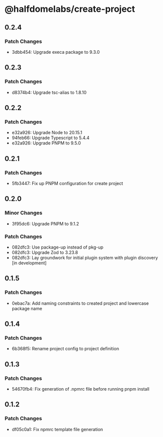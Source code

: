 # @halfdomelabs/create-project

## 0.2.4

### Patch Changes

- 3dbb454: Upgrade execa package to 9.3.0

## 0.2.3

### Patch Changes

- d8374b4: Upgrade tsc-alias to 1.8.10

## 0.2.2

### Patch Changes

- e32a926: Upgrade Node to 20.15.1
- 94feb66: Upgrade Typescript to 5.4.4
- e32a926: Upgrade PNPM to 9.5.0

## 0.2.1

### Patch Changes

- 5fb3447: Fix up PNPM configuration for create project

## 0.2.0

### Minor Changes

- 3f95dc6: Upgrade PNPM to 9.1.2

### Patch Changes

- 082dfc3: Use package-up instead of pkg-up
- 082dfc3: Upgrade Zod to 3.23.8
- 082dfc3: Lay groundwork for initial plugin system with plugin discovery [in development]

## 0.1.5

### Patch Changes

- 0ebac7a: Add naming constraints to created project and lowercase package name

## 0.1.4

### Patch Changes

- 6b368f5: Rename project config to project definition

## 0.1.3

### Patch Changes

- 54670fb4: Fix generation of .npmrc file before running pnpm install

## 0.1.2

### Patch Changes

- df05c0a1: Fix npmrc template file generation
